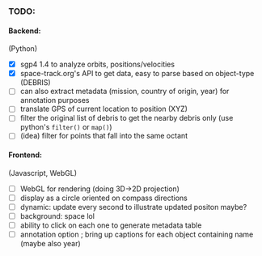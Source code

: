 ### TODO:
#### Backend:
(Python)
- [x] sgp4 1.4 to analyze orbits, positions/velocities
- [x] space-track.org's API to get data, easy to parse based on object-type (DEBRIS)
- [ ] can also extract metadata (mission, country of origin, year) for annotation purposes
- [ ] translate GPS of current location to position (XYZ)
- [ ] filter the original list of debris to get the nearby debris only (use python's `filter()` or `map()`)
- [ ] (idea) filter for points that fall into the same octant

#### Frontend:
(Javascript, WebGL)
- [ ] WebGL for rendering (doing 3D->2D projection)
- [ ] display as a circle oriented on compass directions
- [ ] dynamic: update every second to illustrate updated positon maybe?
- [ ] background: space lol
- [ ] ability to click on each one to generate metadata table
- [ ] annotation option ; bring up captions for each object containing name (maybe also year)
